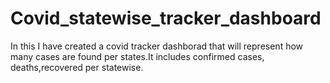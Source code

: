 # Covid_statewise_tracker_dashboard
In this I have created a covid tracker dashborad that will represent how many cases are found per states.It includes confirmed cases, deaths,recovered per statewise.
